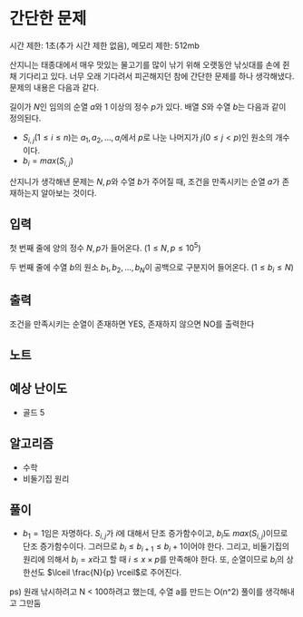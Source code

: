 # 간단한 문제

시간 제한: 1초(추가 시간 제한 없음), 메모리 제한: 512mb

산지니는 태종대에서 매우 맛있는 물고기를 많이 낚기 위해 오랫동안 낚싯대를 손에 쥔 채 기다리고 있다. 너무 오래 기다려서 피곤해지던 참에 간단한 문제를 하나 생각해냈다. 문제의 내용은 다음과 같다.

길이가 $N$인 임의의 순열 $a$와 $1$ 이상의 정수 $p$가 있다. 배열 $S$와 수열 $b$는 다음과 같이 정의된다. 

- $S_{i,j}(1 ≤ i ≤ n)$는 $a_1, a_2, ..., a_i$에서 $p$로 나눈 나머지가 $j(0 ≤ j < p)$인 원소의 개수이다.
- $b_i = max(S_{i,j})$

산지니가 생각해낸 문제는 $N, p$와 수열 $b$가 주어질 때, 조건을 만족시키는 순열 $a$가 존재하는지 알아보는 것이다.

## 입력

첫 번째 줄에 양의 정수 $N, p$가 들어온다. $(1 ≤ N, p ≤ 10^5)$

두 번째 줄에 수열 $b$의 원소 $b_1, b_2, …, b_N$이 공백으로 구분지어 들어온다. $(1 ≤ b_i ≤ N)$

## 출력

조건을 만족시키는 순열이 존재하면 YES, 존재하지 않으면 NO를 출력한다

## 노트

## 예상 난이도

- 골드 5

## 알고리즘

- 수학
- 비둘기집 원리

## 풀이

- $b_1 = 1$임은 자명하다. $S_{i, j}$가 $i$에 대해서 단조 증가함수이고, $b_i$도 $max(S_{i, j})$이므로 단조 증가함수이다. 그러므로 $b_i ≤ b_{i + 1} ≤ b_i + 1$이어야 한다. 그리고, 비둘기집의 원리에 의해서 $b_i = x$라고 할 때 $i ≤ x \times p$를 만족해야 한다. 또, 순열이므로 $b_i$의 상한선도 $\lceil \frac{N}{p} \rceil$로 주어진다.


ps) 원래 낚시하려고 N < 100하려고 했는데, 수열 a를 만드는 O(n^2) 풀이를 생각해내고 그만둠
